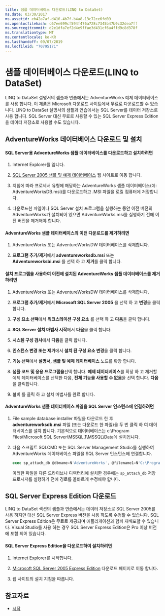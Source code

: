 ```yaml
---
title: 샘플 데이터베이스 다운로드(LINQ to DataSet)
ms.date: 03/30/2017
ms.assetid: eb42a7af-d410-4b7f-b4a8-13c72ce6fd09
ms.openlocfilehash: c67ee699cf594f476a728c7345b47b0c32dea7ff
ms.sourcegitcommit: d2e1dfa7ef2d4e9ffae3d431cf6a4ffd9c8d378f
ms.translationtype: MT
ms.contentlocale: ko-KR
ms.lasthandoff: 09/07/2019
ms.locfileid: "70795171"
---
```

# <a name="downloading-sample-databases-linq-to-dataset"></a>샘플 데이터베이스 다운로드(LINQ to DataSet)
LINQ to DataSet 설명서의 샘플과 연습에서는 AdventureWorks 예제 데이터베이스를 사용 합니다. 이 제품은 Microsoft 다운로드 사이트에서 무료로 다운로드할 수 있습니다. LINQ to DataSet 설명서의 샘플과 연습에서는 SQL Server를 데이터 저장소로 사용 합니다. SQL Server 대신 무료로 사용할 수 있는 SQL Server Express Edition을 데이터 저장소로 사용할 수도 있습니다.  
  
## <a name="downloading-and-installing-the-adventureworks-database"></a>AdventureWorks 데이터베이스 다운로드 및 설치  
  
#### <a name="to-download-and-install-the-adventureworks-sample-database-for-sql-server"></a>SQL Server용 AdventureWorks 샘플 데이터베이스를 다운로드하고 설치하려면  
  
1. Internet Explorer를 엽니다.  
  
2. [SQL Server 2005 샘플 및 예제 데이터베이스](https://go.microsoft.com/fwlink/?linkid=31046) 웹 사이트로 이동 합니다.  
  
3. 지침에 따라 프로세서 유형에 해당하는 AdventureWorks 샘플 데이터베이스(예: AdventureWorksDB.msi)를 다운로드하고 .MSI 파일을 로컬 컴퓨터에 저장합니다.  
  
4. 다운로드한 파일이나 SQL Server 설치 프로그램을 실행하는 동안 이전 버전의 AdventureWorks가 설치되어 있으면 AdventureWorks.msi를 실행하기 전에 이전 버전을 제거해야 합니다.  
  
#### <a name="to-remove-a-previous-download-of-an-adventureworks-sample-database"></a>AdventureWorks 샘플 데이터베이스의 이전 다운로드를 제거하려면  
  
1. AdventureWorks 또는 AdventureWorksDW 데이터베이스를 삭제합니다.  
  
2. **프로그램 추가/제거**에서 **adventureworksdb.msi** 또는 **Adventureworksbi.msi** 를 선택 하 고 **제거**를 클릭 합니다.  
  
#### <a name="to-remove-an-adventureworks-sample-database-previously-installed-using-setup"></a>설치 프로그램을 사용하여 이전에 설치된 AdventureWorks 샘플 데이터베이스를 제거하려면  
  
1. AdventureWorks 또는 AdventureWorksDW 데이터베이스를 삭제합니다.  
  
2. **프로그램 추가/제거**에서 **Microsoft SQL Server 2005** 을 선택 하 고 **변경**을 클릭 합니다.  
  
3. **구성 요소 선택**에서 **워크스테이션 구성 요소** 를 선택 하 고 **다음**을 클릭 합니다.  
  
4. **SQL Server 설치 마법사 시작**에서 **다음**을 클릭 합니다.  
  
5. **시스템 구성 검사**에서 **다음**을 클릭 합니다.  
  
6. **인스턴스 변경 또는 제거**에서 **설치 된 구성 요소 변경**을 클릭 합니다.  
  
7. **기능 선택**에서 **설명서, 샘플 및 예제 데이터베이스** 노드를 확장 합니다.  
  
8. **샘플 코드 및 응용 프로그램을**선택 합니다. **예제 데이터베이스**를 확장 하 고 제거할 예제 데이터베이스를 선택한 다음, **전체 기능을 사용할 수 없음**을 선택 합니다. **다음**을 클릭합니다.  
  
9. **설치** 를 클릭 하 고 설치 마법사를 완료 합니다.  
  
#### <a name="to-attach-the-adventureworks-sample-database-files-to-an-instance-of-sql-server"></a>AdventureWorks 샘플 데이터베이스 파일을 SQL Server 인스턴스에 연결하려면  
  
1. File sample database installer 파일을 다운로드 한 후 **adventureworksdb.msi** 파일 (또는 다운로드 한 파일)을 두 번 클릭 하 여 데이터베이스를 설치 합니다. 기본적으로 데이터베이스는 c:\Program Files\Microsoft SQL Server\MSSQL.1\MSSQL\Data에 설치됩니다.  
  
2. 다음 스크립트 SQLCMD 또는 SQL Server Management Studio를 실행하여 AdventureWorks 데이터베이스 파일을 SQL Server 인스턴스에 연결합니다.  
  
    ```sql
    exec sp_attach_db @dbname=N'AdventureWorks', @filename1=N'C:\Program Files\Microsoft SQL Server\MSSQL.1\MSSQL\Data\AdventureWorks_Data.mdf', @filename2=N'C:\Program Files\Microsoft SQL Server\MSSQL.1\MSSQL\Data\AdventureWorks_log.ldf'  
    ```  
  
     이러한 파일을 다른 드라이브나 디렉터리에 설치한 경우에는 `sp_attach_db` 저장 프로시저를 실행하기 전에 경로를 올바르게 수정해야 합니다.  
  
## <a name="downloading-sql-server-express-edition"></a>SQL Server Express Edition 다운로드  
 LINQ to DataSet 섹션의 샘플과 연습에서는 데이터 저장소로 SQL Server 2005를 사용 하지만 대신 SQL Server Express 버전을 사용 하도록 수정할 수 있습니다. SQL Server Express Edition은 무료로 제공되며 애플리케이션과 함께 재배포할 수 있습니다. Visual Studio를 사용 하는 경우 SQL Server Express Edition은 Pro 이상 버전에 포함 되어 있습니다.  
  
#### <a name="to-download-and-install-sql-server-express-edition"></a>SQL Server Express Edition을 다운로드하여 설치하려면  
  
1. Internet Explorer를 시작합니다.  
  
2. [Microsoft SQL Server 2005 Express Edition](https://go.microsoft.com/fwlink/?LinkID=31070) 다운로드 페이지로 이동 합니다.  
  
3. 웹 사이트의 설치 지침을 따릅니다.  
  
## <a name="see-also"></a>참고자료

- [시작](getting-started-linq-to-dataset.md)
